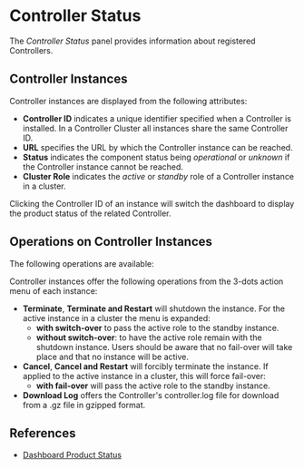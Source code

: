 # Controller Status

The *Controller Status* panel provides information about registered Controllers.

## Controller Instances

Controller instances are displayed from the following attributes:

- **Controller ID** indicates a unique identifier specified when a Controller is installed. In a Controller Cluster all instances share the same Controller ID.
- **URL** specifies the URL by which the Controller instance can be reached.
- **Status** indicates the component status being *operational* or *unknown* if the Controller instance cannot be reached.
- **Cluster Role** indicates the *active* or *standby* role of a Controller instance in a cluster.

Clicking the Controller ID of an instance will switch the dashboard to display the product status of the related Controller.

## Operations on Controller Instances

The following operations are available:

Controller instances offer the following operations from the 3-dots action menu of each instance:

- **Terminate**, **Terminate and Restart** will shutdown the instance. For the active instance in a cluster the menu is expanded:
  - **with switch-over** to pass the active role to the standby instance.
  - **without switch-over**: to have the active role remain with the shutdown instance. Users should be aware that no fail-over will take place and that no instance will be active.
- **Cancel**, **Cancel and Restart** will forcibly terminate the instance. If applied to the active instance in a cluster, this will force fail-over:
  - **with fail-over** will pass the active role to the standby instance.
- **Download Log** offers the Controller's controller.log file for download from a .gz file in gzipped format.

## References

- [Dashboard Product Status](/dashboard-product-status)
